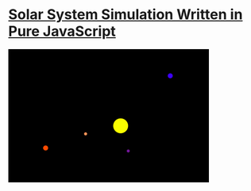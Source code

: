 # [Solar System Simulation Written in Pure JavaScript](https://cdn.rawgit.com/JP01/solar_sim/06561366/solar.html)

![image](https://raw.githubusercontent.com/JP01/solar_sim/master/assets/solar_sim.png?raw=true)

